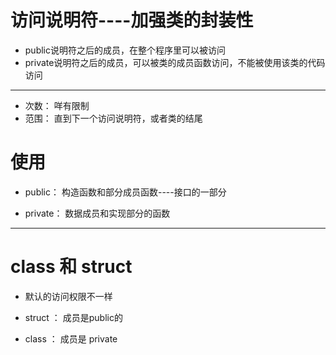 # 访问说明符----加强类的封装性

* public说明符之后的成员，在整个程序里可以被访问
* private说明符之后的成员，可以被类的成员函数访问，不能被使用该类的代码访问

-------------

* 次数： 咩有限制
* 范围： 直到下一个访问说明符，或者类的结尾

# 使用

* public： 构造函数和部分成员函数----接口的一部分

* private： 数据成员和实现部分的函数

---------

# class 和 struct

* 默认的访问权限不一样

* struct ： 成员是public的
* class ： 成员是 private

